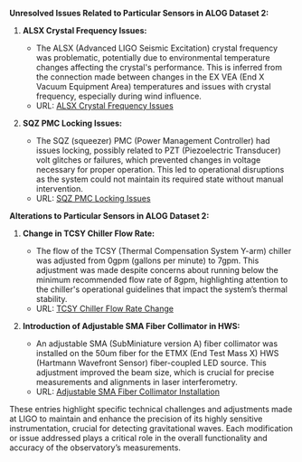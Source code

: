 **Unresolved Issues Related to Particular Sensors in ALOG Dataset 2:**

1. **ALSX Crystal Frequency Issues:**
   - The ALSX (Advanced LIGO Seismic Excitation) crystal frequency was problematic, potentially due to environmental temperature changes affecting the crystal's performance. This is inferred from the connection made between changes in the EX VEA (End X Vacuum Equipment Area) temperatures and issues with crystal frequency, especially during wind influence.
   - URL: [ALSX Crystal Frequency Issues](https://alog.ligo-wa.caltech.edu/aLOG/index.php?callRep=81673)

2. **SQZ PMC Locking Issues:**
   - The SQZ (squeezer) PMC (Power Management Controller) had issues locking, possibly related to PZT (Piezoelectric Transducer) volt glitches or failures, which prevented changes in voltage necessary for proper operation. This led to operational disruptions as the system could not maintain its required state without manual intervention.
   - URL: [SQZ PMC Locking Issues](https://alog.ligo-wa.caltech.edu/aLOG/index.php?callRep=81690)

**Alterations to Particular Sensors in ALOG Dataset 2:**

1. **Change in TCSY Chiller Flow Rate:**
   - The flow of the TCSY (Thermal Compensation System Y-arm) chiller was adjusted from 0gpm (gallons per minute) to 7gpm. This adjustment was made despite concerns about running below the minimum recommended flow rate of 8gpm, highlighting attention to the chiller's operational guidelines that impact the system’s thermal stability.
   - URL: [TCSY Chiller Flow Rate Change](https://alog.ligo-wa.caltech.edu/aLOG/index.php?callRep=81745)

2. **Introduction of Adjustable SMA Fiber Collimator in HWS:**
   - An adjustable SMA (SubMiniature version A) fiber collimator was installed on the 50um fiber for the ETMX (End Test Mass X) HWS (Hartmann Wavefront Sensor) fiber-coupled LED source. This adjustment improved the beam size, which is crucial for precise measurements and alignments in laser interferometry.
   - URL: [Adjustable SMA Fiber Collimator Installation](https://alog.ligo-wa.caltech.edu/aLOG/index.php?callRep=81734)

These entries highlight specific technical challenges and adjustments made at LIGO to maintain and enhance the precision of its highly sensitive instrumentation, crucial for detecting gravitational waves. Each modification or issue addressed plays a critical role in the overall functionality and accuracy of the observatory’s measurements.